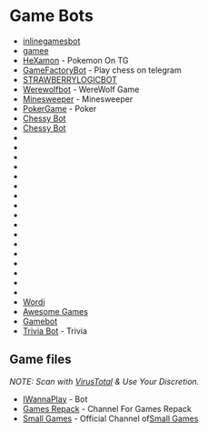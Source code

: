 # Game Bots
- [inlinegamesbot](https://t.me/inlinegamesbot)
- [gamee](https://t.me/gamee)
- [HeXamon](https://t.me/HeXamonbot/) - Pokemon On TG
- [GameFactoryBot](https://GameFactoryBot) - Play chess on telegram
- [STRAWBERRYLOGICBOT](https://t.me/STRAWBERRYLOGICBOT/)
- [Werewolfbot](https://t.me/werewolfbot) - WereWolf Game
- [Minesweeper](https://t.me/minroobot) - Minesweeper
- [PokerGame](https://t.me/PokerBot) - Poker
- [Chessy Bot](https://t.me/CHESSY_BOT)
- [Chessy Bot](https://t.me/CHESSBOT)
- [](https://t.me/HOKMBAZIBOT)
- [](https://t.me/MENCHOOLBOT)
- [](https://t.me/SLGBOT)
- [](https://t.me/BM_XOBOT)
- [](https://t.me/OXBOT)
- [](https://t.me/XOBOT)
- [](https://t.me/NIMBOT)
- [](https://t.me/DREAMERSBOT)
- [](https://t.me/HEXAMONBOT)
- [](https://t.me/UCAHBOT)
- [](https://t.me/GAME100BOT)
- [](https://t.me/ASMFAMIL1BOT)
- [](https://t.me/CARDGAMESBOT)
- [](https://t.me/HOOSHROBOT)
- [](https://t.me/ROONXGAME_BOT)
- [](https://t.me/KALAMATORBOT)
- [](https://t.me/KALAMEBOT)
- [Wordi](https://t.me/WORDIBOT)
- [Awesome Games](https://t.me/AWESOMEBOT)
- [Gamebot](https://t.me/GAMEBOT)
- [Trivia Bot](https://t.me/TRIVIABOT) - Trivia

## Game files

_NOTE: Scan with [VirusTotal](https://VirusTotal.com) & Use Your Discretion._

- [IWannaPlay](@IWannaPlayBot) - Bot
- [Games Repack](https://t.me/irgi_dlya_pc) - Channel For Games Repack
- [Small  Games](https://t.me/SmallGamez)  - Official Channel of[Small Games](https://github/sushil-great/Piratezparty/blob/main/Entertainment/Games.md#L26)
